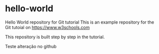 # hello-world
Hello World repository for Git tutorial
This is an example repository for the Git tutoial on https://www.w3schools.com

This repository is built step by step in the tutorial.

Teste alteração no github
